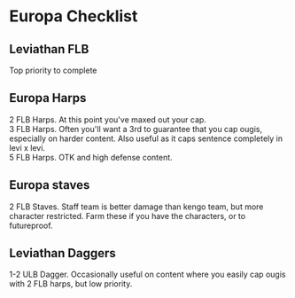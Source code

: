 # Europa Checklist
## Leviathan FLB
Top priority to complete
## Europa Harps
2 FLB Harps. At this point you've maxed out your cap.  
3 FLB Harps. Often you'll want a 3rd to guarantee that you cap ougis, especially on harder content. Also useful as it caps sentence completely in levi x levi.  
5 FLB Harps. OTK and high defense content.  
## Europa staves
2 FLB Staves. Staff team is better damage than kengo team, but more character restricted. Farm these if you have the characters, or to futureproof.  
## Leviathan Daggers
1-2 ULB Dagger. Occasionally useful on content where you easily cap ougis with 2 FLB harps, but low priority.  
